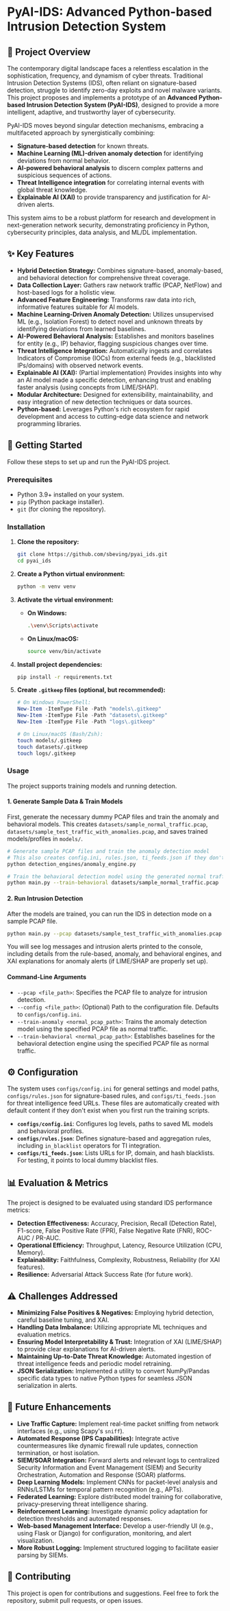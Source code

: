 # PyAI-IDS: Advanced Python-based Intrusion Detection System

## 🌟 Project Overview

The contemporary digital landscape faces a relentless escalation in the sophistication, frequency, and dynamism of cyber threats. Traditional Intrusion Detection Systems (IDS), often reliant on signature-based detection, struggle to identify zero-day exploits and novel malware variants. This project proposes and implements a prototype of an **Advanced Python-based Intrusion Detection System (PyAI-IDS)**, designed to provide a more intelligent, adaptive, and trustworthy layer of cybersecurity.

PyAI-IDS moves beyond singular detection mechanisms, embracing a multifaceted approach by synergistically combining:
-   **Signature-based detection** for known threats.
-   **Machine Learning (ML)-driven anomaly detection** for identifying deviations from normal behavior.
-   **AI-powered behavioral analysis** to discern complex patterns and suspicious sequences of actions.
-   **Threat Intelligence integration** for correlating internal events with global threat knowledge.
-   **Explainable AI (XAI)** to provide transparency and justification for AI-driven alerts.

This system aims to be a robust platform for research and development in next-generation network security, demonstrating proficiency in Python, cybersecurity principles, data analysis, and ML/DL implementation.

## ✨ Key Features

*   **Hybrid Detection Strategy:** Combines signature-based, anomaly-based, and behavioral detection for comprehensive threat coverage.
*   **Data Collection Layer:** Gathers raw network traffic (PCAP, NetFlow) and host-based logs for a holistic view.
*   **Advanced Feature Engineering:** Transforms raw data into rich, informative features suitable for AI models.
*   **Machine Learning-Driven Anomaly Detection:** Utilizes unsupervised ML (e.g., Isolation Forest) to detect novel and unknown threats by identifying deviations from learned baselines.
*   **AI-Powered Behavioral Analysis:** Establishes and monitors baselines for entity (e.g., IP) behavior, flagging suspicious changes over time.
*   **Threat Intelligence Integration:** Automatically ingests and correlates Indicators of Compromise (IOCs) from external feeds (e.g., blacklisted IPs/domains) with observed network events.
*   **Explainable AI (XAI):** (Partial implementation) Provides insights into why an AI model made a specific detection, enhancing trust and enabling faster analysis (using concepts from LIME/SHAP).
*   **Modular Architecture:** Designed for extensibility, maintainability, and easy integration of new detection techniques or data sources.
*   **Python-based:** Leverages Python's rich ecosystem for rapid development and access to cutting-edge data science and network programming libraries.

## 🚀 Getting Started

Follow these steps to set up and run the PyAI-IDS project.

### Prerequisites

*   Python 3.9+ installed on your system.
*   `pip` (Python package installer).
*   `git` (for cloning the repository).

### Installation

1.  **Clone the repository:**
    ```bash
    git clone https://github.com/sbeving/pyai_ids.git
    cd pyai_ids
    ```

2.  **Create a Python virtual environment:**
    ```bash
    python -m venv venv
    ```

3.  **Activate the virtual environment:**
    *   **On Windows:**
        ```bash
        .\venv\Scripts\activate
        ```
    *   **On Linux/macOS:**
        ```bash
        source venv/bin/activate
        ```

4.  **Install project dependencies:**
    ```bash
    pip install -r requirements.txt
    ```

5.  **Create `.gitkeep` files (optional, but recommended):**
    ```powershell
    # On Windows PowerShell:
    New-Item -ItemType File -Path "models\.gitkeep"
    New-Item -ItemType File -Path "datasets\.gitkeep"
    New-Item -ItemType File -Path "logs\.gitkeep"
    ```
    ```bash
    # On Linux/macOS (Bash/Zsh):
    touch models/.gitkeep
    touch datasets/.gitkeep
    touch logs/.gitkeep
    ```

### Usage

The project supports training models and running detection.

#### 1. Generate Sample Data & Train Models

First, generate the necessary dummy PCAP files and train the anomaly and behavioral models. This creates `datasets/sample_normal_traffic.pcap`, `datasets/sample_test_traffic_with_anomalies.pcap`, and saves trained models/profiles in `models/`.

```bash
# Generate sample PCAP files and train the anomaly detection model
# This also creates config.ini, rules.json, ti_feeds.json if they don't exist
python detection_engines/anomaly_engine.py

# Train the behavioral detection model using the generated normal traffic
python main.py --train-behavioral datasets/sample_normal_traffic.pcap
```

#### 2. Run Intrusion Detection

After the models are trained, you can run the IDS in detection mode on a sample PCAP file.

```bash
python main.py --pcap datasets/sample_test_traffic_with_anomalies.pcap
```

You will see log messages and intrusion alerts printed to the console, including details from the rule-based, anomaly, and behavioral engines, and XAI explanations for anomaly alerts (if LIME/SHAP are properly set up).

#### Command-Line Arguments

*   `--pcap <file_path>`: Specifies the PCAP file to analyze for intrusion detection.
*   `--config <file_path>`: (Optional) Path to the configuration file. Defaults to `configs/config.ini`.
*   `--train-anomaly <normal_pcap_path>`: Trains the anomaly detection model using the specified PCAP file as normal traffic.
*   `--train-behavioral <normal_pcap_path>`: Establishes baselines for the behavioral detection engine using the specified PCAP file as normal traffic.

## ⚙️ Configuration

The system uses `configs/config.ini` for general settings and model paths, `configs/rules.json` for signature-based rules, and `configs/ti_feeds.json` for threat intelligence feed URLs. These files are automatically created with default content if they don't exist when you first run the training scripts.

*   **`configs/config.ini`**: Configures log levels, paths to saved ML models and behavioral profiles.
*   **`configs/rules.json`**: Defines signature-based and aggregation rules, including `in_blacklist` operators for TI integration.
*   **`configs/ti_feeds.json`**: Lists URLs for IP, domain, and hash blacklists. For testing, it points to local dummy blacklist files.

## 📊 Evaluation & Metrics

The project is designed to be evaluated using standard IDS performance metrics:

*   **Detection Effectiveness:** Accuracy, Precision, Recall (Detection Rate), F1-score, False Positive Rate (FPR), False Negative Rate (FNR), ROC-AUC / PR-AUC.
*   **Operational Efficiency:** Throughput, Latency, Resource Utilization (CPU, Memory).
*   **Explainability:** Faithfulness, Complexity, Robustness, Reliability (for XAI features).
*   **Resilience:** Adversarial Attack Success Rate (for future work).

## ⚠️ Challenges Addressed

*   **Minimizing False Positives & Negatives:** Employing hybrid detection, careful baseline tuning, and XAI.
*   **Handling Data Imbalance:** Utilizing appropriate ML techniques and evaluation metrics.
*   **Ensuring Model Interpretability & Trust:** Integration of XAI (LIME/SHAP) to provide clear explanations for AI-driven alerts.
*   **Maintaining Up-to-Date Threat Knowledge:** Automated ingestion of threat intelligence feeds and periodic model retraining.
*   **JSON Serialization:** Implemented a utility to convert NumPy/Pandas specific data types to native Python types for seamless JSON serialization in alerts.

## 🚀 Future Enhancements

*   **Live Traffic Capture:** Implement real-time packet sniffing from network interfaces (e.g., using Scapy's `sniff`).
*   **Automated Response (IPS Capabilities):** Integrate active countermeasures like dynamic firewall rule updates, connection termination, or host isolation.
*   **SIEM/SOAR Integration:** Forward alerts and relevant logs to centralized Security Information and Event Management (SIEM) and Security Orchestration, Automation and Response (SOAR) platforms.
*   **Deep Learning Models:** Implement CNNs for packet-level analysis and RNNs/LSTMs for temporal pattern recognition (e.g., APTs).
*   **Federated Learning:** Explore distributed model training for collaborative, privacy-preserving threat intelligence sharing.
*   **Reinforcement Learning:** Investigate dynamic policy adaptation for detection thresholds and automated responses.
*   **Web-based Management Interface:** Develop a user-friendly UI (e.g., using Flask or Django) for configuration, monitoring, and alert visualization.
*   **More Robust Logging:** Implement structured logging to facilitate easier parsing by SIEMs.

## 🤝 Contributing

This project is open for contributions and suggestions. Feel free to fork the repository, submit pull requests, or open issues.

